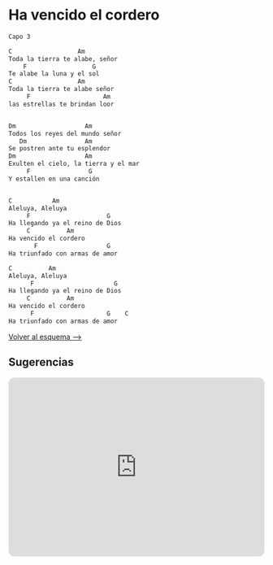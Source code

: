 # Ha vencido el cordero

```bash hl_lines="23-39"
Capo 3

C                  Am
Toda la tierra te alabe, señor
    F                  G
Te alabe la luna y el sol
C                  Am
Toda la tierra te alabe señor
     F                    Am
las estrellas te brindan loor


Dm                   Am
Todos los reyes del mundo señor
   Dm                Am
Se postren ante tu esplendor
Dm                   Am
Exulten el cielo, la tierra y el mar
     F                G
Y estallen en una canción


C           Am
Aleluya, Aleluya
     F                     G
Ha llegando ya el reino de Dios
     C          Am
Ha vencido el cordero
       F                   G
Ha triunfado con armas de amor

C          Am
Aleluya, Aleluya
      F                      G
Ha llegando ya el reino de Dios
     C          Am
Ha vencido el cordero
      F                    G    C
Ha triunfado con armas de amor

```

[Volver al esquema -->](../index.md)

## Sugerencias

<iframe style="border-radius:12px" src="https://open.spotify.com/embed/track/6AGZQ9HySPCJPx2aUcBFNV?utm_source=generator&theme=0" width="100%" height="352" frameBorder="0" allowfullscreen="" allow="autoplay; clipboard-write; encrypted-media; fullscreen; picture-in-picture" loading="lazy"></iframe>
